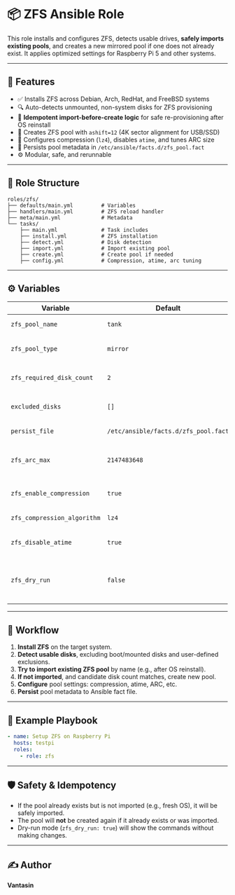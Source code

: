 # 📦 ZFS Ansible Role

This role installs and configures ZFS, detects usable drives, **safely imports existing pools**, and creates a new mirrored pool if one does not already exist. It applies optimized settings for Raspberry Pi 5 and other systems.

---

## 🔧 Features

- ✅ Installs ZFS across Debian, Arch, RedHat, and FreeBSD systems
- 🔍 Auto-detects unmounted, non-system disks for ZFS provisioning
- 🔄 **Idempotent import-before-create logic** for safe re-provisioning after OS reinstall
- 🧱 Creates ZFS pool with `ashift=12` (4K sector alignment for USB/SSD)
- 🧮 Configures compression (`lz4`), disables `atime`, and tunes ARC size
- 💾 Persists pool metadata in `/etc/ansible/facts.d/zfs_pool.fact`
- ⚙️ Modular, safe, and rerunnable

---

## 📂 Role Structure

```text
roles/zfs/
├── defaults/main.yml         # Variables
├── handlers/main.yml         # ZFS reload handler
├── meta/main.yml             # Metadata
└── tasks/
    ├── main.yml              # Task includes
    ├── install.yml           # ZFS installation
    ├── detect.yml            # Disk detection
    ├── import.yml            # Import existing pool
    ├── create.yml            # Create pool if needed
    ├── config.yml            # Compression, atime, arc tuning
```

---

## ⚙️ Variables

| Variable                     | Default                           | Description                                      |
|-----------------------------|-----------------------------------|--------------------------------------------------|
| `zfs_pool_name`             | `tank`                            | Name of the ZFS pool                             |
| `zfs_pool_type`             | `mirror`                          | Topology (`mirror`, `raidz`, etc.)               |
| `zfs_required_disk_count`   | `2`                               | Number of disks required                         |
| `excluded_disks`            | `[]`                              | Additional disks to exclude                      |
| `persist_file`              | `/etc/ansible/facts.d/zfs_pool.fact` | Pool metadata file                         |
| `zfs_arc_max`               | `2147483648`                      | Max ARC size in bytes (2GB default)              |
| `zfs_enable_compression`    | `true`                            | Enable pool-level compression                    |
| `zfs_compression_algorithm` | `lz4`                             | Compression algorithm                            |
| `zfs_disable_atime`         | `true`                            | Disable access time tracking                     |
| `zfs_dry_run`               | `false`                           | Simulate pool creation without applying changes  |

---

## 🔁 Workflow

1. **Install ZFS** on the target system.
2. **Detect usable disks**, excluding boot/mounted disks and user-defined exclusions.
3. **Try to import existing ZFS pool** by name (e.g., after OS reinstall).
4. **If not imported**, and candidate disk count matches, create new pool.
5. **Configure** pool settings: compression, atime, ARC, etc.
6. **Persist** pool metadata to Ansible fact file.

---

## 🚀 Example Playbook

```yaml
- name: Setup ZFS on Raspberry Pi
  hosts: testpi
  roles:
    - role: zfs
```

---

## 🛡️ Safety & Idempotency

- If the pool already exists but is not imported (e.g., fresh OS), it will be safely imported.
- The pool will **not** be created again if it already exists or was imported.
- Dry-run mode (`zfs_dry_run: true`) will show the commands without making changes.

---

## ✍️ Author

**Vantasin**
